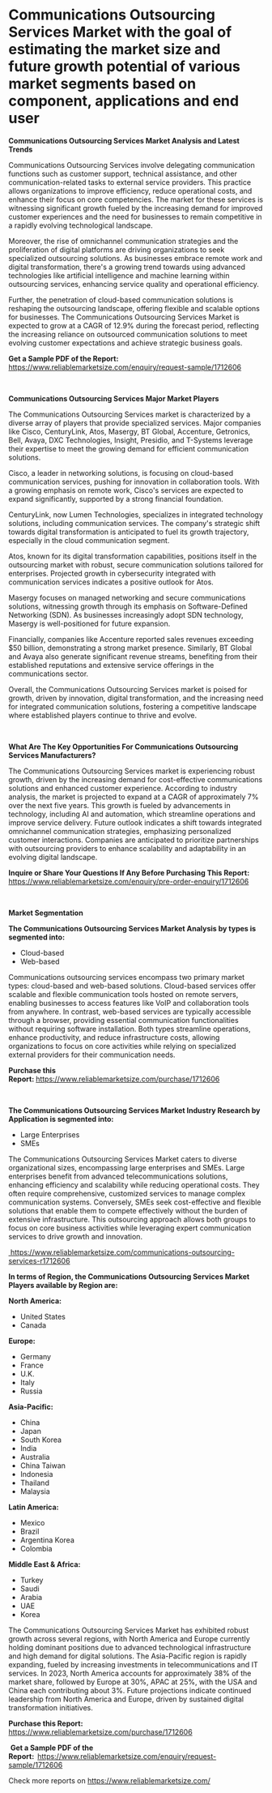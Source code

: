 <p><h1>Communications Outsourcing Services Market with the goal of estimating the market size and future growth potential of various market segments based on component, applications and end user</h1></p><p><strong>Communications Outsourcing Services Market Analysis and Latest Trends</strong></p>
<p><p>Communications Outsourcing Services involve delegating communication functions such as customer support, technical assistance, and other communication-related tasks to external service providers. This practice allows organizations to improve efficiency, reduce operational costs, and enhance their focus on core competencies. The market for these services is witnessing significant growth fueled by the increasing demand for improved customer experiences and the need for businesses to remain competitive in a rapidly evolving technological landscape. </p><p>Moreover, the rise of omnichannel communication strategies and the proliferation of digital platforms are driving organizations to seek specialized outsourcing solutions. As businesses embrace remote work and digital transformation, there's a growing trend towards using advanced technologies like artificial intelligence and machine learning within outsourcing services, enhancing service quality and operational efficiency. </p><p>Further, the penetration of cloud-based communication solutions is reshaping the outsourcing landscape, offering flexible and scalable options for businesses. The Communications Outsourcing Services Market is expected to grow at a CAGR of 12.9% during the forecast period, reflecting the increasing reliance on outsourced communication solutions to meet evolving customer expectations and achieve strategic business goals.</p></p>
<p><strong>Get a Sample PDF of the Report:&nbsp;</strong> <a href="https://www.reliablemarketsize.com/enquiry/request-sample/1712606?utm_campaign=3509&utm_medium=2&utm_source=Github&utm_content=ia&utm_term=28032025&utm_id=communications-outsourcing-services">https://www.reliablemarketsize.com/enquiry/request-sample/1712606</a></p>
<p>&nbsp;</p>
<p><strong>Communications Outsourcing Services Major Market Players</strong></p>
<p><p>The Communications Outsourcing Services market is characterized by a diverse array of players that provide specialized services. Major companies like Cisco, CenturyLink, Atos, Masergy, BT Global, Accenture, Getronics, Bell, Avaya, DXC Technologies, Insight, Presidio, and T-Systems leverage their expertise to meet the growing demand for efficient communication solutions.</p><p>Cisco, a leader in networking solutions, is focusing on cloud-based communication services, pushing for innovation in collaboration tools. With a growing emphasis on remote work, Cisco's services are expected to expand significantly, supported by a strong financial foundation.</p><p>CenturyLink, now Lumen Technologies, specializes in integrated technology solutions, including communication services. The company's strategic shift towards digital transformation is anticipated to fuel its growth trajectory, especially in the cloud communication segment. </p><p>Atos, known for its digital transformation capabilities, positions itself in the outsourcing market with robust, secure communication solutions tailored for enterprises. Projected growth in cybersecurity integrated with communication services indicates a positive outlook for Atos.</p><p>Masergy focuses on managed networking and secure communications solutions, witnessing growth through its emphasis on Software-Defined Networking (SDN). As businesses increasingly adopt SDN technology, Masergy is well-positioned for future expansion.</p><p>Financially, companies like Accenture reported sales revenues exceeding $50 billion, demonstrating a strong market presence. Similarly, BT Global and Avaya also generate significant revenue streams, benefiting from their established reputations and extensive service offerings in the communications sector.</p><p>Overall, the Communications Outsourcing Services market is poised for growth, driven by innovation, digital transformation, and the increasing need for integrated communication solutions, fostering a competitive landscape where established players continue to thrive and evolve.</p></p>
<p>&nbsp;</p>
<p><strong>What Are The Key Opportunities For Communications Outsourcing Services Manufacturers?</strong></p>
<p><p>The Communications Outsourcing Services market is experiencing robust growth, driven by the increasing demand for cost-effective communications solutions and enhanced customer experience. According to industry analysis, the market is projected to expand at a CAGR of approximately 7% over the next five years. This growth is fueled by advancements in technology, including AI and automation, which streamline operations and improve service delivery. Future outlook indicates a shift towards integrated omnichannel communication strategies, emphasizing personalized customer interactions. Companies are anticipated to prioritize partnerships with outsourcing providers to enhance scalability and adaptability in an evolving digital landscape.</p></p>
<p><strong>Inquire or Share Your Questions If Any Before Purchasing This Report:</strong> <a href="https://www.reliablemarketsize.com/enquiry/pre-order-enquiry/1712606?utm_campaign=3509&utm_medium=2&utm_source=Github&utm_content=ia&utm_term=28032025&utm_id=communications-outsourcing-services">https://www.reliablemarketsize.com/enquiry/pre-order-enquiry/1712606</a></p>
<p>&nbsp;</p>
<p><strong>Market Segmentation</strong></p>
<p><strong>The Communications Outsourcing Services Market Analysis by types is segmented into:</strong></p>
<p><ul><li>Cloud-based</li><li>Web-based</li></ul></p>
<p><p>Communications outsourcing services encompass two primary market types: cloud-based and web-based solutions. Cloud-based services offer scalable and flexible communication tools hosted on remote servers, enabling businesses to access features like VoIP and collaboration tools from anywhere. In contrast, web-based services are typically accessible through a browser, providing essential communication functionalities without requiring software installation. Both types streamline operations, enhance productivity, and reduce infrastructure costs, allowing organizations to focus on core activities while relying on specialized external providers for their communication needs.</p></p>
<p><strong>Purchase this Report:&nbsp;</strong><a href="https://www.reliablemarketsize.com/purchase/1712606?utm_campaign=3509&utm_medium=2&utm_source=Github&utm_content=ia&utm_term=28032025&utm_id=communications-outsourcing-services">https://www.reliablemarketsize.com/purchase/1712606</a></p>
<p>&nbsp;</p>
<p><strong>The Communications Outsourcing Services Market Industry Research by Application is segmented into:</strong></p>
<p><ul><li>Large Enterprises</li><li>SMEs</li></ul></p>
<p><p>The Communications Outsourcing Services Market caters to diverse organizational sizes, encompassing large enterprises and SMEs. Large enterprises benefit from advanced telecommunications solutions, enhancing efficiency and scalability while reducing operational costs. They often require comprehensive, customized services to manage complex communication systems. Conversely, SMEs seek cost-effective and flexible solutions that enable them to compete effectively without the burden of extensive infrastructure. This outsourcing approach allows both groups to focus on core business activities while leveraging expert communication services to drive growth and innovation.</p></p>
<p><a href="https://www.reliablemarketsize.com/communications-outsourcing-services-r1712606?utm_campaign=3509&utm_medium=2&utm_source=Github&utm_content=ia&utm_term=28032025&utm_id=communications-outsourcing-services">&nbsp;https://www.reliablemarketsize.com/communications-outsourcing-services-r1712606</a></p>
<p><strong>In terms of Region, the Communications Outsourcing Services Market Players available by Region are:</strong></p>
<p>
    <p> <strong> North America: </strong>
        <ul>
            <li>United States</li>
            <li>Canada</li>
        </ul>
        </p> 
    <p> <strong> Europe: </strong>
        <ul>
            <li>Germany</li>
            <li>France</li>
            <li>U.K.</li>
            <li>Italy</li>
            <li>Russia</li>
        </ul>
        </p> 
    <p> <strong> Asia-Pacific: </strong>
        <ul>
            <li>China</li>
            <li>Japan</li>
            <li>South Korea</li>
            <li>India</li>
            <li>Australia</li>
            <li>China Taiwan</li>
            <li>Indonesia</li>
            <li>Thailand</li>
            <li>Malaysia</li>
        </ul>
        </p> 
    <p> <strong> Latin America: </strong>
        <ul>
            <li>Mexico</li>
            <li>Brazil</li>
            <li>Argentina Korea</li>
            <li>Colombia</li>
        </ul>
        </p> 
    <p> <strong> Middle East & Africa: </strong>
        <ul>
            <li>Turkey</li>
            <li>Saudi</li>
            <li>Arabia</li>
            <li>UAE</li>
            <li>Korea</li>
        </ul>
    </p>
    </p>
<p><p>The Communications Outsourcing Services Market has exhibited robust growth across several regions, with North America and Europe currently holding dominant positions due to advanced technological infrastructure and high demand for digital solutions. The Asia-Pacific region is rapidly expanding, fueled by increasing investments in telecommunications and IT services. In 2023, North America accounts for approximately 38% of the market share, followed by Europe at 30%, APAC at 25%, with the USA and China each contributing about 3%. Future projections indicate continued leadership from North America and Europe, driven by sustained digital transformation initiatives.</p></p>
<p><strong>Purchase this Report: </strong><a href="https://www.reliablemarketsize.com/purchase/1712606?utm_campaign=3509&utm_medium=2&utm_source=Github&utm_content=ia&utm_term=28032025&utm_id=communications-outsourcing-services">https://www.reliablemarketsize.com/purchase/1712606</a></p>
<p>&nbsp;<strong>Get a Sample PDF of the Report:&nbsp;&nbsp;</strong><a href="https://www.reliablemarketsize.com/enquiry/request-sample/1712606?utm_campaign=3509&utm_medium=2&utm_source=Github&utm_content=ia&utm_term=28032025&utm_id=communications-outsourcing-services">https://www.reliablemarketsize.com/enquiry/request-sample/1712606</a></p>
<p><strong></strong></p>
<p>Check more reports on <a href="https://www.reliablemarketsize.com/?utm_campaign=3509&utm_medium=2&utm_source=Github&utm_content=ia&utm_term=28032025&utm_id=communications-outsourcing-services">https://www.reliablemarketsize.com/</a></p>